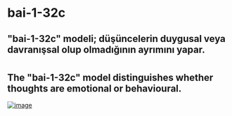 # bai-1-32c

## "bai-1-32c" modeli; düşüncelerin duygusal veya davranışsal olup olmadığının ayrımını yapar.

#

## The "bai-1-32c" model distinguishes whether thoughts are emotional or behavioural.

[![image](https://r.resimlink.com/0VwialgtOd.png)](https://resimlink.com/0VwialgtOd)
